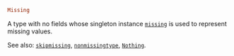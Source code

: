 ```julia
Missing
```

A type with no fields whose singleton instance [`missing`](@ref) is used to represent missing values.

See also: [`skipmissing`](@ref), [`nonmissingtype`](@ref), [`Nothing`](@ref).
